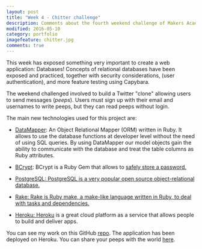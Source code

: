 ```yaml
---
layout: post
title: "Week 4 - Chitter challenge"
description: Comments about the fourth weekend challenge of Makers Academy.
modified: 2016-05-10
category: portfolio
imagefeature: chitter.jpg
comments: true
---
```


This week has exposed something very important to create a web application: Databases! Concepts of relational databases have been exposed and practiced, together with security considerations, (user authentication), and more feature testing using Capybara.

The weekend challenged involved to build a Twitter "clone" allowing users to send messages (_peeps_). Users must sign up with their email and usernames to write peeps, but they can read peeps without login.



The main new technologies used for this project are:

  * <u>DataMapper</u>: An Object Relational Mapper (ORM) written in Ruby.  It allows to use the database functions at developer level without the need of using SQL queries. By using DataMapper our model objects gain the ability to communicate with the database and treat the table columns as Ruby attributes.

  * <u>BCrypt</u>: BCrypt is a Ruby Gem that allows to <a href="https://codahale.com/how-to-safely-store-a-password/" target="_blank">safely store a password.

  * <u>PostgreSQL</u>: PostgreSQL is a very popular open source object-relational database.

  * <u>Rake</u>: Rake is Ruby make, a make-like language written in Ruby, to deal with tasks and dependencies.

  * <u>Heroku</u>: <a href="https://www.heroku.com/" target="_blank">Heroku</a> is a great cloud platform as a service that allows people to build and deliver apps.


You can see my work on this GitHub <a href="https://github.com/tigretoncio/chitter-challenge" target="_blank">repo</a>. The application has been deployed on Heroku. You can share your peeps with the world <a href="https://cheeter-challenge-sergio.herokuapp.com" target="_blank">here</a>.